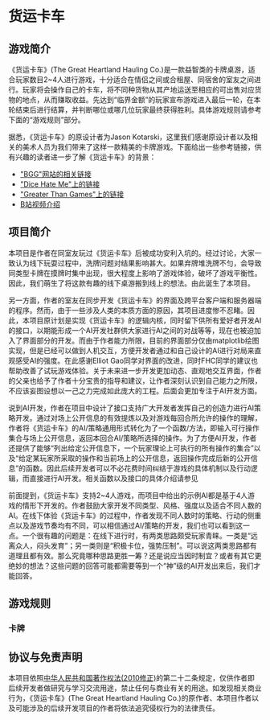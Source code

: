 # 货运卡车

## 游戏简介
《货运卡车》(The Great Heartland Hauling Co.)是一款益智类的卡牌桌游，适合玩家数目2~4人进行游戏，十分适合在情侣之间或合租屋、同宿舍的室友之间进行。玩家将会操作自己的卡车，将不同种货物从其产地运送至相应的可出售对应货物的地点，从而赚取收益。先达到“临界金额”的玩家宣布游戏进入最后一轮，在本轮结束后进行结算，并判断哪位或哪几位玩家最终获得胜利。具体游戏规则请参考下面的“游戏规则”部分。

据悉，《货运卡车》的原设计者为Jason Kotarski，这里我们感谢原设计者以及相关的美术人员为我们带来了这样一款精美的卡牌游戏。下面给出一些参考链接，供有兴趣的读者进一步了解《货运卡车》的背景：
- ["BGG"网站的相关链接](https://www.boardgamegeek.com/boardgame/111417/great-heartland-hauling-co)
- ["Dice Hate Me"上的链接](http://www.dicehatemegames.com/games/the-great-heartland-hauling-company/)
- ["Greater Than Games"上的链接](https://store.greaterthangames.com/the-great-heartland-hauling-co-.html#product-details-tab-description)
- [B站视频介绍](https://www.bilibili.com/video/av46780997)

## 项目简介
本项目是作者在同室友玩过《货运卡车》后被成功安利入坑的。经过讨论，大家一致认为线下玩耍过程中，洗牌问题对结果影响甚大。如果弃牌堆洗牌不匀，会导致同类型卡牌在摸牌时集中出现，很大程度上影响了游戏体验，破坏了游戏平衡性。因此，我们萌生了将这款有趣的线下桌游搬到线上的想法。由此诞生了本项目。

另一方面，作者的室友在同步开发《货运卡车》的界面及跨平台客户端和服务器端的程序。然而，由于一些涉及人类的本质方面的原因，其项目进度惨不忍睹。因此，本项目原计划是实现《货运卡车》的逻辑内核，同时留下供所有爱好者开发AI的接口，以期能形成一个AI开发社群供大家进行AI之间的对战等等，现在也被迫加入了界面部分的开发。而由于作者能力所限，目前的界面部分仅由matplotlib绘图实现，但是已经可以做到人机交互，方便开发者通过和自己设计的AI进行对局来直观感受AI的强度。在此感谢Elliot Gao同学对界面的改进，同时FHC同学的建议也帮助改善了试玩游戏体验。关于未来进一步开发更加动态、直观地交互界面，作者的父亲也给予了作者十分宝贵的指导和建议，让作者深刻认识到自己能力之所限，不应该妄图设想以一己之力完成如此庞大的工程。后面会更加专注于AI开发方面。

说到AI开发，作者在项目中设计了接口支持广大开发者发挥自己的创造力进行AI策略开发。通过对场上公开信息的有效提炼以及对游戏每回合所允许的操作的理解，作者将《货运卡车》的AI/策略通用形式转化为了一个函数/方法，即输入可行操作集合与场上公开信息，返回本回合AI/策略所选择的操作。为了方便AI开发，作者还提供了能够“列出给定公开信息下，一个玩家理论上可执行的所有操作的集合”以及“给定某玩家所采取的操作和当前场上的公开信息，返回操作完成后新的公开信息”的函数。因此后续开发者可以不必花费时间纠结于游戏的具体机制以及行动逻辑，而直接进行AI开发。相关函数以及接口的具体介绍请参见[]()

前面提到，《货运卡车》支持2~4人游戏，而项目中给出的示例AI都是基于4人游戏的情形下开发的。作者鼓励大家开发不同类型、风格、强度以及适合不同人数的AI。在线下体验《货运卡车》的过程中，作者发现不同人数时的策略、行动的侧重点以及游戏节奏均有不同，可以相信通过AI/策略的开发，我们也可以看到这一点。一个很有趣的问题是：在线下进行时，有两类思路颇受玩家青睐。一类是“远离众人，闷头发育”；另一类则是“积极卡位，强势压制”。可以说这两类思路都有道理且都有效。那么究竟哪种思路更胜一筹？还是说应当因时制宜？或者有其它更绝妙的想法？这些问题的回答可能都需要等到一个“神”级的AI开发出来后，我们才能回答。

## 游戏规则

### 卡牌

## 协议与免责声明
本项目依照[中华人民共和国著作权法(2010修正)](https://duxiaofa.baidu.com/detail?searchType=statute&from=aladdin_28231&originquery=%E7%89%88%E6%9D%83%E6%B3%95%E7%AC%AC22%E6%9D%A1&count=1&cid=fcbea48a94801845553928541ee5cac0_law)的第二十二条规定，仅供作者即后续开发者做研究与学习交流用途，禁止任何与商业有关的用途。如发现相关商业行为，《货运卡车》(The Great Heartland Hauling Co.)的原作者、本项目作者以及可能涉及的后续开发项目的作者将依法追究侵权行为的法律责任。

 
